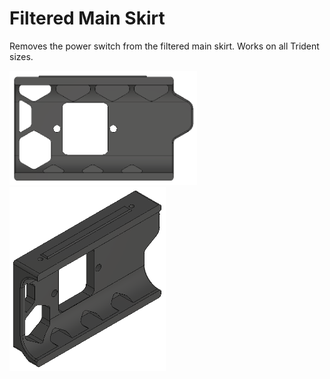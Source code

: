 # Filtered Main Skirt

Removes the power switch from the filtered main skirt. Works on all Trident sizes.

<img src="Images/Front_View.png" width="300" alt="Front View">
<img src="Images/ISO_View.png" width="250" alt="ISO View">

